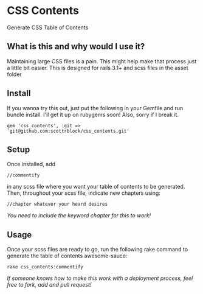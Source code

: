 CSS Contents
============

Generate CSS Table of Contents

What is this and why would I use it?
------------------------------------
Maintaining large CSS files is a pain. This might help make that process just a little bit easier. This is designed for rails 3.1+ and scss files in the asset folder

Install
-------
If you wanna try this out, just put the following in your Gemfile and run bundle install. I'll get it up on rubygems soon! Also, sorry if I break it.
  
	gem 'css_contents', :git => 'git@github.com:scottrblock/css_contents.git'
    
Setup
-----
Once installed, add

	//commentify

in any scss file where you want your table of contents to be generated.  Then, throughout your scss file, indicate new chapters using:

	//chapter whatever your heard desires

*You need to include the keyword chapter for this to work!*

Usage
-----
Once your scss files are ready to go, run the following rake command to generate the table of contents awesome-sauce:

	rake css_contents:commentify

_If someone knows how to make this work with a deployment process, feel free to fork, add and pull request!_